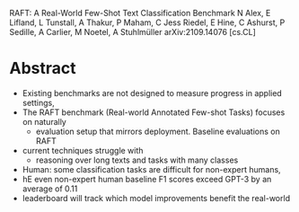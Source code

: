 RAFT: A Real-World Few-Shot Text Classification Benchmark
N Alex, E Lifland, L Tunstall, A Thakur, P Maham, C Jess Riedel, E Hine,
  C Ashurst, P Sedille, A Carlier, M Noetel, A Stuhlmüller
arXiv:2109.14076 [cs.CL]

# Abstract

* Existing benchmarks are not designed to measure progress in applied settings,
* The RAFT benchmark (Real-world Annotated Few-shot Tasks) focuses on naturally
  * evaluation setup that mirrors deployment.  Baseline evaluations on RAFT
* current techniques struggle with
  * reasoning over long texts and tasks with many classes
* Human: some classification tasks are difficult for non-expert humans,
* hE even non-expert human baseline F1 scores exceed GPT-3 by an average of
  0.11
* leaderboard will track which model improvements benefit the real-world
